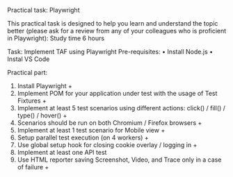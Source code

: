 Practical task: Playwright

This practical task is designed to help you learn and understand the topic better (please ask for a review from any of your colleagues who is proficient in Playwright):
Study time 6 hours

Task: Implement TAF using Playwright
Pre-requisites:
•	Install Node.js
•	Instal VS Code

Practical part:
1.	Install Playwright +
2.	Implement POM for your application under test with the usage of Test Fixtures +
3.	Implement at least 5 test scenarios using different actions: click() / fill() / type() / hover() +
4.	Scenarios should be run on both Chromium / Firefox browsers +
5.	Implement at least 1 test scenario for Mobile view +
6.	Setup parallel test execution (on 4 workers) +
7.	Use global setup hook for closing cookie overlay / logging in +
8.	Implement at least one API test
9.	Use HTML reporter saving Screenshot, Video, and Trace only in a case of failure +
